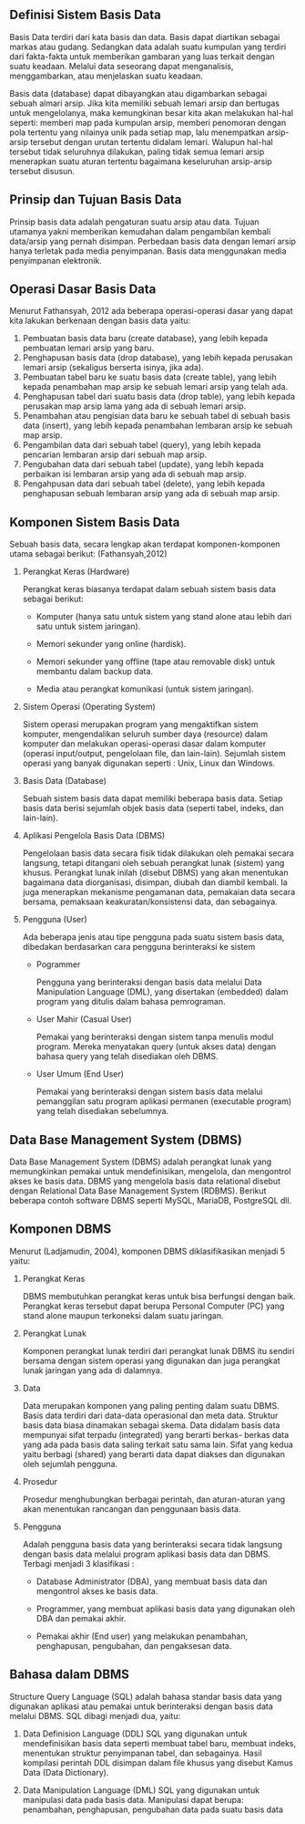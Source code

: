 ## Definisi Sistem Basis Data
Basis Data terdiri dari kata basis dan data. Basis dapat diartikan sebagai markas atau gudang. Sedangkan data adalah suatu kumpulan yang terdiri dari fakta-fakta untuk memberikan gambaran yang luas terkait dengan suatu keadaan. Melalui data seseorang dapat menganalisis, menggambarkan, atau menjelaskan suatu keadaan.

Basis data (database) dapat dibayangkan atau digambarkan sebagai sebuah almari arsip. Jika kita memiliki sebuah lemari arsip dan bertugas untuk mengelolanya, maka kemungkinan besar kita akan melakukan hal-hal seperti: memberi map pada kumpulan arsip, memberi penomoran dengan pola tertentu yang nilainya unik pada setiap map, lalu menempatkan arsip- arsip tersebut dengan urutan tertentu didalam lemari. Walupun hal-hal tersebut tidak seluruhnya dilakukan, paling tidak semua lemari arsip menerapkan suatu aturan tertentu bagaimana keseluruhan arsip-arsip tersebut disusun.

## Prinsip dan Tujuan Basis Data

Prinsip basis data adalah pengaturan suatu arsip atau data. Tujuan utamanya yakni memberikan kemudahan dalam pengambilan kembali data/arsip yang pernah disimpan. Perbedaan basis data dengan lemari arsip hanya terletak pada media penyimpanan. Basis data menggunakan media penyimpanan elektronik.

## Operasi Dasar Basis Data
Menurut Fathansyah, 2012 ada beberapa operasi-operasi dasar yang dapat kita lakukan berkenaan dengan basis data yaitu:

1. Pembuatan basis data baru (create database), yang lebih kepada pembuatan lemari arsip
yang baru.
2. Penghapusan basis data (drop database), yang lebih kepada perusakan lemari arsip
(sekaligus berserta isinya, jika ada).
3. Pembuatan tabel baru ke suatu basis data (create table), yang lebih kepada penambahan
map arsip ke sebuah lemari arsip yang telah ada.
4. Penghapusan tabel dari suatu basis data (drop table), yang lebih kepada perusakan map arsip lama yang ada di sebuah lemari arsip.
5. Penambahan atau pengisian data baru ke sebuah tabel di sebuah basis data (insert), yang lebih kepada penambahan lembaran arsip ke sebuah map arsip.
6. Pengambilan data dari sebuah tabel (query), yang lebih kepada pencarian lembaran arsip dari sebuah map arsip.
7. Pengubahan data dari sebuah tabel (update), yang lebih kepada perbaikan isi lembaran arsip yang ada di sebuah map arsip.
8. Pengahpusan data dari sebuah tabel (delete), yang lebih kepada penghapusan sebuah lembaran arsip yang ada di sebuah map arsip.

## Komponen Sistem Basis Data

Sebuah basis data, secara lengkap akan terdapat komponen-komponen utama sebagai berikut: (Fathansyah,2012)

1. Perangkat Keras (Hardware)

    Perangkat keras biasanya terdapat dalam sebuah sistem basis data sebagai berikut:

    - Komputer (hanya satu untuk sistem yang stand alone atau lebih dari satu untuk sistem jaringan).

    - Memori sekunder yang online (hardisk).

    - Memori sekunder yang offline (tape atau removable disk) untuk membantu dalam backup data.

    - Media atau perangkat komunikasi (untuk sistem jaringan).

2. Sistem Operasi (Operating System)

    Sistem operasi merupakan program yang mengaktifkan sistem komputer, mengendalikan seluruh sumber daya (resource) dalam komputer dan melakukan operasi-operasi dasar dalam komputer (operasi input/output, pengelolaan file, dan lain-lain). Sejumlah sistem operasi yang banyak digunakan seperti : Unix, Linux dan Windows.

3. Basis Data (Database)

    Sebuah sistem basis data dapat memiliki beberapa basis data. Setiap basis data berisi sejumlah objek basis data (seperti tabel, indeks, dan lain-lain).

4. Aplikasi Pengelola Basis Data (DBMS)

    Pengelolaan basis data secara fisik tidak dilakukan oleh pemakai secara langsung, tetapi ditangani oleh sebuah perangkat lunak (sistem) yang khusus. Perangkat lunak inilah (disebut DBMS) yang akan menentukan bagaimana data diorganisasi, disimpan, diubah dan diambil kembali. Ia juga menerapkan mekanisme pengamanan data, pemakaian data secara bersama, pemaksaan keakuratan/konsistensi data, dan sebagainya.

5. Pengguna (User)

    Ada beberapa jenis atau tipe pengguna pada suatu sistem basis data, dibedakan berdasarkan cara pengguna berinteraksi ke sistem

    - Pogrammer

        Pengguna yang berinteraksi dengan basis data melalui Data Manipulation Language (DML), yang disertakan (embedded) dalam program yang ditulis dalam bahasa pemrograman.

    - User Mahir (Casual User)

        Pemakai yang berinteraksi dengan sistem tanpa menulis modul program. Mereka menyatakan query (untuk akses data) dengan bahasa query yang telah disediakan oleh DBMS.

    - User Umum (End User)

        Pemakai yang berinteraksi dengan sistem basis data melalui pemanggilan satu program aplikasi permanen (executable program) yang telah disediakan sebelumnya.

## Data Base Management System (DBMS)

Data Base Management System (DBMS) adalah perangkat lunak yang memungkinkan pemakai untuk mendefinisikan, mengelola, dan mengontrol akses ke basis data. DBMS yang mengelola basis data relational disebut dengan Relational Data Base Management System (RDBMS). Berikut beberapa contoh software DBMS seperti MySQL, MariaDB, PostgreSQL dll.


## Komponen DBMS

Menurut (Ladjamudin, 2004), komponen DBMS diklasifikasikan menjadi 5 yaitu: 

1. Perangkat Keras

    DBMS membutuhkan perangkat keras untuk bisa berfungsi dengan baik. Perangkat keras tersebut dapat berupa Personal Computer (PC) yang stand alone maupun terkoneksi dalam suatu jaringan.

2. Perangkat Lunak

    Komponen perangkat lunak terdiri dari perangkat lunak DBMS itu sendiri bersama dengan sistem operasi yang digunakan dan juga perangkat lunak jaringan yang ada di dalamnya.

3. Data

    Data merupakan komponen yang paling penting dalam suatu DBMS. Basis data terdiri dari data-data operasional dan meta data. Struktur basis data biasa dinamakan sebagai skema. Data didalam basis data mempunyai sifat terpadu (integrated) yang berarti berkas- berkas data yang ada pada basis data saling terkait satu sama lain. Sifat yang kedua yaitu berbagi (shared) yang berarti data dapat diakses dan digunakan oleh sejumlah pengguna.

4. Prosedur

    Prosedur menghubungkan berbagai perintah, dan aturan-aturan yang akan menentukan rancangan dan penggunaan basis data.

5. Pengguna

    Adalah pengguna basis data yang berinteraksi secara tidak langsung dengan basis data melalui program aplikasi basis data dan DBMS. Terbagi menjadi 3 klasifikasi :

    - Database Administrator (DBA), yang membuat basis data dan mengontrol akses ke basis data.

    - Programmer, yang membuat aplikasi basis data yang digunakan oleh DBA dan pemakai akhir.

    - Pemakai akhir (End user) yang melakukan penambahan, penghapusan, pengubahan, dan pengaksesan data.

## Bahasa dalam DBMS

Structure Query Language (SQL) adalah bahasa standar basis data yang digunakan aplikasi atau pemakai untuk berinteraksi dengan basis data melalui DBMS. SQL dibagi menjadi dua, yaitu:

1. Data Definision Language (DDL)
    SQL yang digunakan untuk mendefinisikan basis data seperti membuat tabel baru, membuat indeks, menentukan struktur penyimpanan tabel, dan sebagainya. Hasil kompilasi perintah DDL disimpan dalam file khusus yang disebut Kamus Data (Data Dictionary).

2. Data Manipulation Language (DML)
    SQL yang digunakan untuk manipulasi data pada basis data. Manipulasi dapat berupa: penambahan, penghapusan, pengubahan data pada suatu basis data
